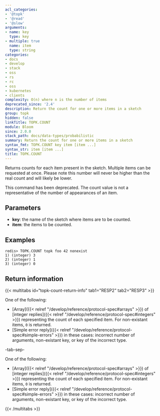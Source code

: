 ```yaml
---
acl_categories:
- '@topk'
- '@read'
- '@slow'
arguments:
- name: key
  type: key
- multiple: true
  name: item
  type: string
categories:
- docs
- develop
- stack
- oss
- rs
- rc
- oss
- kubernetes
- clients
complexity: O(n) where n is the number of items
deprecated_since: '2.4'
description: Return the count for one or more items in a sketch
group: topk
hidden: false
linkTitle: TOPK.COUNT
module: Bloom
since: 2.0.0
stack_path: docs/data-types/probabilistic
summary: Return the count for one or more items in a sketch
syntax_fmt: TOPK.COUNT key item [item ...]
syntax_str: item [item ...]
title: TOPK.COUNT
---
```

Returns counts for each item present in the sketch. 
Multiple items can be requested at once.
Please note this number will never be higher than the real count and will likely be lower.

This command has been deprecated. The count value is not a representative of
the number of appearances of an item.

## Parameters

* **key**: the name of the sketch where items are to be counted.
* **item**: the items to be counted.

## Examples

```
redis> TOPK.COUNT topk foo 42 nonexist
1) (integer) 3
2) (integer) 1
3) (integer) 0
```

## Return information

{{< multitabs id=“topk-count-return-info" 
    tab1="RESP2" 
    tab2="RESP3" >}}

One of the following:

* [Array]({{< relref "/develop/reference/protocol-spec#arrays" >}}) of [integer replies]({{< relref "/develop/reference/protocol-spec#integers" >}}) representing the count of each specified item. For non-existant items, `0` is returned.
* [Simple error reply]({{< relref "/develop/reference/protocol-spec#simple-errors" >}}) in these cases: incorrect number of arguments, non-existant key, or key of the incorrect type.

-tab-sep-

One of the following:

* [Array]({{< relref "/develop/reference/protocol-spec#arrays" >}}) of [integer replies]({{< relref "/develop/reference/protocol-spec#integers" >}}) representing the count of each specified item. For non-existant items, `0` is returned.
* [Simple error reply]({{< relref "/develop/reference/protocol-spec#simple-errors" >}}) in these cases: incorrect number of arguments, non-existant key, or key of the incorrect type.

{{< /multitabs >}}